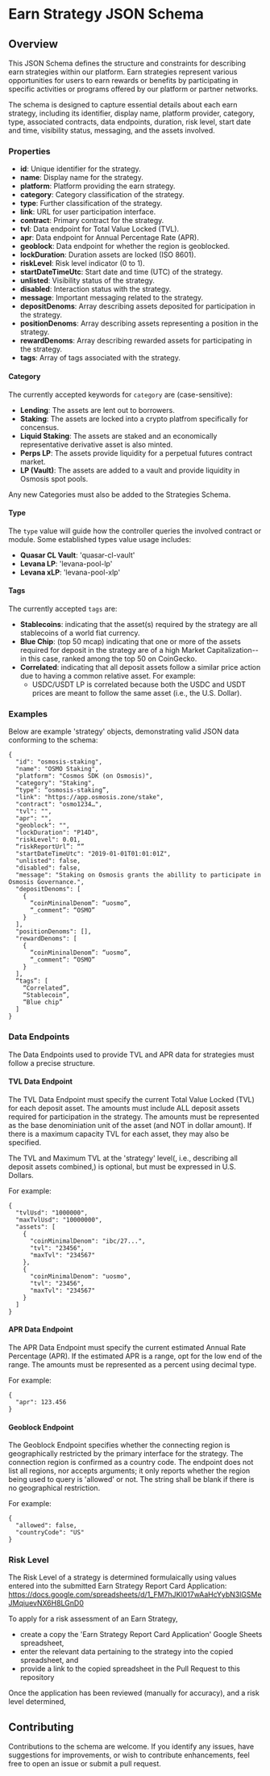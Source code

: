 # Earn Strategy JSON Schema

## Overview

This JSON Schema defines the structure and constraints for describing earn strategies within our platform. Earn strategies represent various opportunities for users to earn rewards or benefits by participating in specific activities or programs offered by our platform or partner networks.

The schema is designed to capture essential details about each earn strategy, including its identifier, display name, platform provider, category, type, associated contracts, data endpoints, duration, risk level, start date and time, visibility status, messaging, and the assets involved.

### Properties

- **id**: Unique identifier for the strategy.
- **name**: Display name for the strategy.
- **platform**: Platform providing the earn strategy.
- **category**: Category classification of the strategy.
- **type**: Further classification of the strategy.
- **link**: URL for user participation interface.
- **contract**: Primary contract for the strategy.
- **tvl**: Data endpoint for Total Value Locked (TVL).
- **apr**: Data endpoint for Annual Percentage Rate (APR).
- **geoblock**: Data endpoint for whether the region is geoblocked.
- **lockDuration**: Duration assets are locked (ISO 8601).
- **riskLevel**: Risk level indicator (0 to 1). 
- **startDateTimeUtc**: Start date and time (UTC) of the strategy.
- **unlisted**: Visibility status of the strategy.
- **disabled**: Interaction status with the strategy.
- **message**: Important messaging related to the strategy.
- **depositDenoms**: Array describing assets deposited for participation in the strategy.
- **positionDenoms**: Array describing assets representing a position in the strategy.
- **rewardDenoms**: Array describing rewarded assets for participating in the strategy.
- **tags**: Array of tags associated with the strategy.

#### Category 

The currently accepted keywords for `category` are (case-sensitive):
- **Lending**: The assets are lent out to borrowers. 
- **Staking**: The assets are locked into a crypto platfrom specifically for concensus.
- **Liquid Staking**: The assets are staked and an economically representative derivative asset is also minted. 
- **Perps LP**: The assets provide liquidity for a perpetual futures contract market.
- **LP (Vault)**: The assets are added to a vault and provide liquidity in Osmosis spot pools.
  
Any new Categories must also be added to the Strategies Schema.

#### Type

The `type` value will guide how the controller queries the involved contract or module.
Some established types value usage includes:
- **Quasar CL Vault**: 'quasar-cl-vault'
- **Levana LP**: 'levana-pool-lp'
- **Levana xLP**: 'levana-pool-xlp'

#### Tags

The currently accepted `tags` are:
- **Stablecoins**: indicating that the asset(s) required by the strategy are all stablecoins of a world fiat currency.
- **Blue Chip**: (top 50 mcap) indicating that one or more of the assets required for deposit in the strategy are of a high Market Capitalization--in this case, ranked among the top 50 on CoinGecko.
- **Correlated**: indicating that all deposit assets follow a similar price action due to having a common relative asset. For example:
  - USDC/USDT LP is correlated because both the USDC and USDT prices are meant to follow the same asset (i.e., the U.S. Dollar).

### Examples

Below are example 'strategy' objects, demonstrating valid JSON data conforming to the schema:

```
{
  "id": "osmosis-staking",
  "name": "OSMO Staking",
  "platform": "Cosmos SDK (on Osmosis)",
  "category": "Staking",
  “type”: “osmosis-staking”,
  "link": "https://app.osmosis.zone/stake",
  "contract": "osmo1234…",
  "tvl": "",
  "apr": "",
  "geoblock": "",
  "lockDuration": "P14D",
  "riskLevel": 0.01,
  “riskReportUrl”: “”
  "startDateTimeUtc": "2019-01-01T01:01:01Z",
  "unlisted": false,
  "disabled": false,
  "message": "Staking on Osmosis grants the abillity to participate in Osmosis Governance.",
  "depositDenoms": [
    {
      “coinMininalDenom”: “uosmo”,
      “_comment”: “OSMO”
    }
  ],
  "positionDenoms": [],
  "rewardDenoms": [
    {
      “coinMininalDenom”: “uosmo”,
      “_comment”: “OSMO”
    }
  ],
  “tags”: [
    “Correlated”,
    “Stablecoin”,
    “Blue chip”
  ]
}
```


### Data Endpoints

The Data Endpoints used to provide TVL and APR data for strategies must follow a precise structure.

#### TVL Data Endpoint

The TVL Data Endpoint must specify the current Total Value Locked (TVL) for each deposit asset.
The amounts must include ALL deposit assets required for participation in the strategy.
The amounts must be represented as the base denominiation unit of the asset (and NOT in dollar amount).
If there is a maximum capacity TVL for each asset, they may also be specified.

The TVL and Maximum TVL at the 'strategy' level(, i.e., describing all deposit assets combined,) is optional, but must be expressed in U.S. Dollars. 

For example:
```
{
  "tvlUsd": "1000000",
  "maxTvlUsd": "10000000",
  "assets": [
    {
      "coinMinimalDenom": "ibc/27...",
      "tvl": "23456",
      "maxTvl": "234567"
    },
    {
      "coinMinimalDenom": "uosmo",
      "tvl": "23456",
      "maxTvl": "234567"
    }
  ]
}
```

#### APR Data Endpoint

The APR Data Endpoint must specify the current estimated Annual Rate Percentage (APR).
If the estimated APR is a range, opt for the low end of the range.
The amounts must be represented as a percent using decimal type.

For example:
```
{
  "apr": 123.456
}
```

#### Geoblock Endpoint

The Geoblock Endpoint specifies whether the connecting region is geographically restricted by the primary interface for the strategy.
The connection region is confirmed as a country code.
The endpoint does not list all regions, nor accepts arguments; it only reports whether the region being used to query is 'allowed' or not.
The string shall be blank if there is no geographical restriction.

For example:
```
{
  "allowed": false,
  "countryCode": "US"
}
```

### Risk Level

The Risk Level of a strategy is determined formulaically using values entered into the submitted Earn Strategy Report Card Application:
https://docs.google.com/spreadsheets/d/1_FM7hJKl017wAaHcYybN3lGSMeJMqiuevNX6H8LGnD0

To apply for a risk assessment of an Earn Strategy,
 - create a copy the 'Earn Strategy Report Card Application' Google Sheets spreadsheet,
 - enter the relevant data pertaining to the strategy into the copied spreadsheet, and
 - provide a link to the copied spreadsheet in the Pull Request to this repository

Once the application has been reviewed (manually for accuracy), and a risk level determined, 


## Contributing

Contributions to the schema are welcome. If you identify any issues, have suggestions for improvements, or wish to contribute enhancements, feel free to open an issue or submit a pull request.
